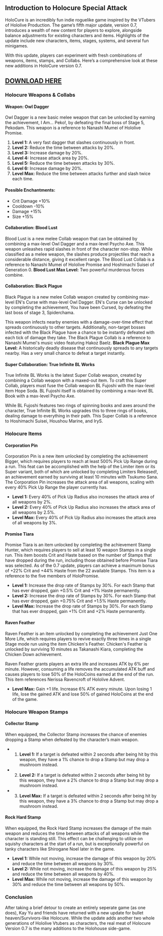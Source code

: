 ## Introduction to Holocure Special Attack
HoloCure is an incredibly fun indie roguelike game inspired by the VTubers of Hololive Production. The game’s fifth major update, version 0.7, introduces a wealth of new content for players to explore, alongside balance adjustments for existing characters and items. Highlights of the update include new characters, items, stages, systems, and several fun minigames.

With this update, players can experiment with fresh combinations of weapons, items, stamps, and Collabs. Here’s a comprehensive look at these new additions in HoloCure version 0.7.

## [DOWNLOAD HERE](https://holocureapk.com/)

### Holocure Weapons & Collabs
#### Weapon: Owl Dagger
Owl Dagger is a new basic melee weapon that can be unlocked by earning the achievement, I Am... Peko!, by defeating the final boss of Stage 5, Pekodam. This weapon is a reference to Nanashi Mumei of Hololive Promise.

1. **Level 1:** A very fast dagger that slashes continuously in front.
2. **Level 2:** Reduce the time between attacks by 20%.
3. **Level 3:** Increase damage by 20%.
4. **Level 4:** Increase attack area by 20%.
5. **Level 5:** Reduce the time between attacks by 30%.
6. **Level 6:** Increase damage by 20%.
7. **Level Max:** Reduce the time between attacks further and slash twice each time.

#### Possible Enchantments:

- Crit Damage +10%
- Cooldown -10%
- Damage +15%
- Size +15%

#### Collaboration: Blood Lust
Blood Lust is a new melee Collab weapon that can be obtained by combining a max-level Owl Dagger and a max-level Psycho Axe. This weapon unleashes rapid slashes in front of the character non-stop. While classified as a melee weapon, the slashes produce projectiles that reach a considerable distance, giving it excellent range. The Blood Lust Collab is a reference to Nanashi Mumei of Hololive Promise and Hoshimachi Suisei of Generation 0.
**Blood Lust Max Level:** Two powerful murderous forces combine.

#### Collaboration: Black Plague
Black Plague is a new melee Collab weapon created by combining max-level EN's Curse with max-level Owl Dagger. EN's Curse can be unlocked by completing the achievement, You have been Cursed, by defeating the last boss of stage 3, Spiderchama.

This weapon infects nearby enemies with a damage-over-time effect that spreads continuously to other targets. Additionally, non-target bosses infected with the Black Plague have a chance to be instantly defeated with each tick of damage they take. The Black Plague Collab is a reference to Nanashi Mumei's music video featuring Hakoz Baelz.
**Black Plague Max Level:** A historically deadly disease that continuously spreads to any targets nearby. Has a very small chance to defeat a target instantly.

#### Super Collaboration: True Infinite BL Works
True Infinite BL Works is the latest Super Collab weapon, created by combining a Collab weapon with a maxed-out item. To craft this Super Collab, players must fuse the Collab weapon BL Fujoshi with the max-level item Hope Soda. BL Fujoshi itself is obtained by combining a max-level BL Book with a max-level Psycho Axe.

While BL Fujoshi features two rings of spinning books and axes around the character, True Infinite BL Works upgrades this to three rings of books, dealing damage to everything in their path. This Super Collab is a reference to Hoshimachi Suisei, Houshou Marine, and IryS.

### Holocure Items
#### Corporation Pin
Corporation Pin is a new item unlocked by completing the achievement Bigger, which requires players to reach at least 500% Pick Up Range during a run. This feat can be accomplished with the help of the Limiter item or its Super variant, both of which are unlocked by completing Limiters Released!, an achievement earned by surviving at least 10 minutes with Tsukumo Sana. The Corporation Pin increases the attack area of all weapons, scaling with every 40% Pick Up Range the player currently has.
- **Level 1:** Every 40% of Pick Up Radius also increases the attack area of all weapons by 2%.
- **Level 2:** Every 40% of Pick Up Radius also increases the attack area of all weapons by 2.5%.
- **Level Max:** Every 40% of Pick Up Radius also increases the attack area of all weapons by 3%.

#### Promise Tiara
Promise Tiara is an item unlocked by completing the achievement Stamp Hunter, which requires players to sell at least 10 weapon Stamps in a single run. This item boosts Crit and Haste based on the number of Stamps that have dropped during the run, including those obtained before Promise Tiara was selected. As of the 0.7 update, players can achieve a maximum bonus of +22% Crit and +44% Haste from the 22 available Stamps. This item is a reference to the five members of HoloPromise.
- **Level 1:** Increase the drop rate of Stamps by 30%. For each Stamp that has ever dropped, gain +0.5% Crit and +1% Haste permanently.
- **Level 2:** Increase the drop rate of Stamps by 30%. For each Stamp that has ever dropped, gain +0.75% Crit and +1.5% Haste permanently.
- **Level Max:** Increase the drop rate of Stamps by 30%. For each Stamp that has ever dropped, gain +1% Crit and +2% Haste permanently.

#### Raven Feather
Raven Feather is an item unlocked by completing the achievement Just One More Life, which requires players to revive exactly three times in a single Stage mode run using the item Chicken's Feather. Chicken's Feather is unlocked by surviving 10 minutes as Takanashi Kiara, completing the Chicken Down achievement.

Raven Feather grants players an extra life and increases ATK by 6% per minute. However, consuming a life removes the accumulated ATK buff and causes players to lose 50% of the HoloCoins earned at the end of the run. This item references Nerissa Ravencroft of Hololive Advent.
- **Level Max:** Gain +1 life. Increase 6% ATK every minute. Upon losing 1 life, lose the gained ATK and lose 50% of gained HoloCoins at the end of the game.

### Holocure Weapon Stamps
#### Collector Stamp
When equipped, the Collector Stamp increases the chance of enemies dropping a Stamp when defeated by the character’s main weapon.
- 1. **Level 1:** If a target is defeated within 2 seconds after being hit by this weapon, they have a 1% chance to drop a Stamp but may drop a mushroom instead.
- 2. **Level 2:** If a target is defeated within 2 seconds after being hit by this weapon, they have a 2% chance to drop a Stamp but may drop a mushroom instead.
- 3. **Level Max:** If a target is defeated within 2 seconds after being hit by this weapon, they have a 3% chance to drop a Stamp but may drop a mushroom instead.
 
#### Rock Hard Stamp
When equipped, the Rock Hard Stamp increases the damage of the main weapon and reduces the time between attacks of all weapons while the character is standing still. This effect can be challenging to utilize on squishy characters at the start of a run, but is exceptionally powerful on tanky characters like Shirogane Noel later in the game.
- **Level 1:** While not moving, increase the damage of this weapon by 20% and reduce the time between all weapons by 30%.
- **Level 2:** While not moving, increase the damage of this weapon by 25% and reduce the time between all weapons by 40%.
- **Level Max:** While not moving, increase the damage of this weapon by 30% and reduce the time between all weapons by 50%.

### Conclusion
After taking a brief detour to create an entirely seperate game (as one does), Kay Yu and friends have returned with a new update for bullet heaven/Survivors-like Holocure. While the update adds another two whole generations of Hololive Vtubers as characters, the real meat of Holocure Version 0.7 is the many additions to the Holohouse side-game.
